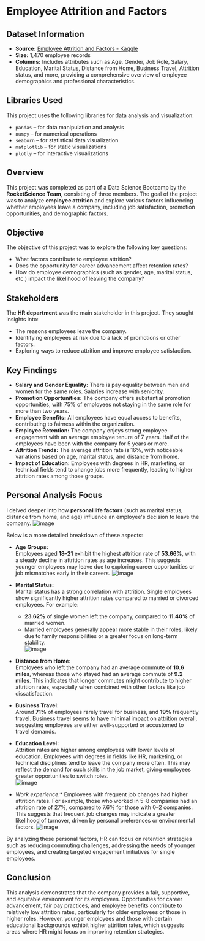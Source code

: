 # Employee Attrition and Factors

## Dataset Information

- **Source:** [Employee Attrition and Factors - Kaggle](https://www.kaggle.com/datasets/thedevastator/employee-attrition-and-factors)  
- **Size:** 1,470 employee records  
- **Columns:** Includes attributes such as Age, Gender, Job Role, Salary, Education, Marital Status, Distance from Home, Business Travel, Attrition status, and more, providing a comprehensive overview of employee demographics and professional characteristics.  

## Libraries Used

This project uses the following libraries for data analysis and visualization:

- `pandas` – for data manipulation and analysis  
- `numpy` – for numerical operations  
- `seaborn` – for statistical data visualization  
- `matplotlib` – for static visualizations  
- `plotly` – for interactive visualizations  

## Overview

This project was completed as part of a Data Science Bootcamp by the **RocketScience Team**, consisting of three members. The goal of the project was to analyze **employee attrition** and explore various factors influencing whether employees leave a company, including job satisfaction, promotion opportunities, and demographic factors.

## Objective

The objective of this project was to explore the following key questions:
- What factors contribute to employee attrition?  
- Does the opportunity for career advancement affect retention rates?  
- How do employee demographics (such as gender, age, marital status, etc.) impact the likelihood of leaving the company?  

## Stakeholders

The **HR department** was the main stakeholder in this project. They sought insights into:  
- The reasons employees leave the company.  
- Identifying employees at risk due to a lack of promotions or other factors.  
- Exploring ways to reduce attrition and improve employee satisfaction.  

## Key Findings

- **Salary and Gender Equality:** There is pay equality between men and women for the same roles. Salaries increase with seniority.  
- **Promotion Opportunities:** The company offers substantial promotion opportunities, with 75% of employees not staying in the same role for more than two years.  
- **Employee Benefits:** All employees have equal access to benefits, contributing to fairness within the organization.  
- **Employee Retention:** The company enjoys strong employee engagement with an average employee tenure of 7 years. Half of the employees have been with the company for 5 years or more.  
- **Attrition Trends:** The average attrition rate is 16%, with noticeable variations based on age, marital status, and distance from home.  
- **Impact of Education:** Employees with degrees in HR, marketing, or technical fields tend to change jobs more frequently, leading to higher attrition rates among those groups.  

## Personal Analysis Focus

I delved deeper into how **personal life factors** (such as marital status, distance from home, and age) influence an employee's decision to leave the company. 
![image](https://github.com/user-attachments/assets/620533fe-580b-423a-9d1b-889e8dad5f17)


Below is a more detailed breakdown of these aspects:  

- **Age Groups:**  
   Employees aged **18–21** exhibit the highest attrition rate of **53.66%**, with a steady decline in attrition rates as age increases. This suggests younger employees may leave due to exploring career opportunities or job mismatches early in their careers.
![image](https://github.com/user-attachments/assets/c74e9ef9-3d9a-4115-a36a-d5cb96229490)
  
- **Marital Status:**  
   Marital status has a strong correlation with attrition. Single employees show significantly higher attrition rates compared to married or divorced employees. For example:  
   - **23.62%** of single women left the company, compared to **11.40%** of married women.  
   - Married employees generally appear more stable in their roles, likely due to family responsibilities or a greater focus on long-term stability.  
![image](https://github.com/user-attachments/assets/245ef2c9-33a8-4c90-922a-b0651793aae1)


- **Distance from Home:**  
   Employees who left the company had an average commute of **10.6 miles**, whereas those who stayed had an average commute of **9.2 miles**. This indicates that longer commutes might contribute to higher attrition rates, especially when combined with other factors like job dissatisfaction.  

- **Business Travel:**  
   Around **71%** of employees rarely travel for business, and **19%** frequently travel. Business travel seems to have minimal impact on attrition overall, suggesting employees are either well-supported or accustomed to travel demands.  

- **Education Level:**  
   Attrition rates are higher among employees with lower levels of education. Employees with degrees in fields like HR, marketing, or technical disciplines tend to leave the company more often. This may reflect the demand for such skills in the job market, giving employees greater opportunities to switch roles.  
![image](https://github.com/user-attachments/assets/90aed25a-b18f-457a-bf16-b68ebe7f4bbd)


- *Work experience:** 
  Employees with frequent job changes had higher attrition rates. For example, those who worked in 5–8 companies had an attrition rate of 27%, compared to 7.6% for those with 0–2 companies. This suggests that frequent job changes may indicate a greater likelihood of turnover, driven by personal preferences or environmental factors.
![image](https://github.com/user-attachments/assets/98c95c18-2222-41d1-a0e2-39727c6d6d4b)


By analyzing these personal factors, HR can focus on retention strategies such as reducing commuting challenges, addressing the needs of younger employees, and creating targeted engagement initiatives for single employees.  

## Conclusion

This analysis demonstrates that the company provides a fair, supportive, and equitable environment for its employees. Opportunities for career advancement, fair pay practices, and employee benefits contribute to relatively low attrition rates, particularly for older employees or those in higher roles. However, younger employees and those with certain educational backgrounds exhibit higher attrition rates, which suggests areas where HR might focus on improving retention strategies.

